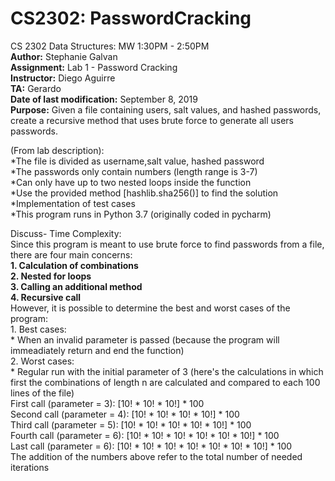 # CS2302: PasswordCracking
CS 2302 Data Structures: MW 1:30PM - 2:50PM <br />
**Author:** Stephanie Galvan <br />
**Assignment:** Lab 1 - Password Cracking <br />
**Instructor:** Diego Aguirre <br />
**TA:** Gerardo <br />
**Date of last modification:** September 8, 2019 <br />
**Purpose:** Given a file containing users, salt values, and hashed passwords, create a recursive method that uses brute force to generate all users passwords. <br />

(From lab description): <br />
  *The file is divided as username,salt value, hashed password <br />
  *The passwords only contain numbers (length range is 3-7) <br />
  *Can only have up to two nested loops inside the function <br />
  *Use the provided method [hashlib.sha256()] to find the solution  <br />
  *Implementation of test cases <br />
  *This program runs in Python 3.7 (originally coded in pycharm) <br />
  
  Discuss- Time Complexity: <br />
   Since this program is meant to use brute force to find passwords from a file, there are four main concerns: <br />
    **1. Calculation of combinations <br />
    2. Nested for loops <br />
    3. Calling an additional method <br />
    4. Recursive call** <br />
    However, it is possible to determine the best and worst cases of the program: <br />
    1. Best cases: <br />
     * When an invalid parameter is passed (because the program will immeadiately return and end the function) <br />
     2. Worst cases: <br />
     * Regular run with the initial parameter of 3 (here's the calculations  in which first the combinations of length n are calculated and compared to each 100 lines of the file) <br />
     First call (parameter = 3): [10! * 10! * 10!] * 100 <br />
     Second call (parameter = 4): [10! * 10! * 10! * 10!] * 100 <br />
     Third call (parameter = 5): [10! * 10! * 10! * 10! * 10!] * 100 <br />
     Fourth call (parameter = 6): [10! * 10! * 10! * 10! * 10! * 10!] * 100 <br /> 
     Last call (parameter = 6): [10! * 10! * 10! * 10! * 10! * 10! * 10!] * 100 <br />
     The addition of the numbers above refer to the total number of needed iterations
 
     
